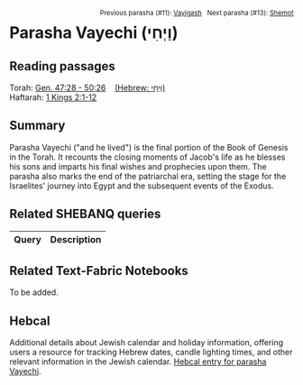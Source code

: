 <span style="float: right;"><sup>Previous parasha (#11): <a href="../10%20-%20Vayigash/README.md#start">Vayigash</a> &nbsp;&nbsp;Next parasha (#13): <a href="../12%20-%20Shemot/README.md#start">Shemot</a></sup></span>

# Parasha Vayechi (וַיְחִי) <a name="start"></a>

## Reading passages

Torah: [Gen. 47:28 - 50:26](https://www.stepbible.org/?q=version=NASB2020|reference=Gen.47:28-50:26&options=HNVUG) &nbsp;&nbsp; [(Hebrew: וַיְחִי)](https://tikkun.io/#/p/vayechi)<br>
Haftarah: [1 Kings 2:1-12](https://www.stepbible.org/?q=version=NASB2020|reference=1Kgs.2:1-12&options=HNVUG)

## Summary

Parasha Vayechi ("and he lived") is the final portion of the Book of Genesis in the Torah. It recounts the closing moments of Jacob's life as he blesses his sons and imparts his final wishes and prophecies upon them. The parasha also marks the end of the patriarchal era, setting the stage for the Israelites' journey into Egypt and the subsequent events of the Exodus.

## Related SHEBANQ queries

Query | Description
--- | ---


## Related Text-Fabric Notebooks

To be added.

## Hebcal

Additional details about Jewish calendar and holiday information, offering users a resource for tracking Hebrew dates, candle lighting times, and other relevant information in the Jewish calendar. [Hebcal entry for parasha Vayechi](https://www.hebcal.com/sedrot/vayechi).
